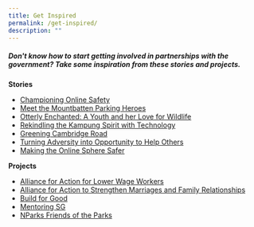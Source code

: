```yaml
---
title: Get Inspired
permalink: /get-inspired/
description: ""
---
```

##### Don't know how to start getting involved in partnerships with the government? Take some inspiration from these stories and projects.

**Stories**
* [Championing Online Safety](https://www.sg/stories/anita-low-lim---a-champion-of-online-safety)
* [Meet the Mountbatten Parking Heroes](https://www.sg/stories/mountbatten-parking-heroes)
* [Otterly Enchanted: A Youth and her Love for Wildlife](https://www.sg/stories/anusha-shivram-youth-stewards-of-nature-afa)
* [Rekindling the Kampung Spirit with Technology](https://www.sg/stories/sgkampung)
* [Greening Cambridge Road](https://www.straitstimes.com/singapore/cambridge-road-residents-are-greening-their-neighbourhood-from-the-ground-up-heres-how-theyre-doing-it)
* [Turning Adversity into Opportunity to Help Others](https://www.straitstimes.com/singapore/mother-of-kids-with-special-needs-turns-adversity-into-an-opportunity-to-help-others)
* [Making the Online Sphere Safer](https://www.straitstimes.com/singapore/this-22-year-old-is-tackling-online-harms-to-make-the-online-sphere-safer-for-her-peers)

**Projects**
* [Alliance for Action for Lower Wage Workers](https://www.momafalww.com/)
* [Alliance for Action to Strengthen Marriages and Family Relationships](https://www.msf.gov.sg/what-we-do/afam/home)
* [Build for Good](https://www.build.gov.sg)
* [Mentoring SG](https://mentoring.sg/)
* [NParks Friends of the Parks](https://fotp.nparks.gov.sg/)